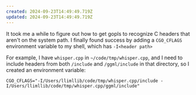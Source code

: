 ```yaml
---
created: 2024-09-23T14:49:49.719Z
updated: 2024-09-23T14:49:49.719Z
---
```

It took me a while to figure out how to get gopls to recognize C headers that aren't on the system path. I finally found success by adding a `CGO_CFLAGS` environment variable to my shell, which has `-I<header path>`

For example, I have `whisper.cpp` in `~/code/tmp/whisper.cpp`, and I need to include headers from both `/include` and `/ggml/include` in that directory, so I created an environment variable:

`CGO_CFLAGS="-I/Users/llimllib/code/tmp/whisper.cpp/include -I/Users/llimllib/code/tmp/whisper.cpp/ggml/include"`